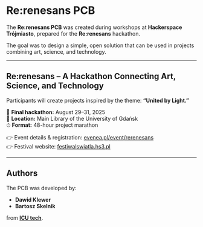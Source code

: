 # Re:renesans PCB  

The **Re:renesans PCB** was created during workshops at **Hackerspace Trójmiasto**, prepared for the **Re:renesans** hackathon.  

The goal was to design a simple, open solution that can be used in projects combining art, science, and technology.  

---

## Re:renesans – A Hackathon Connecting Art, Science, and Technology  

Participants will create projects inspired by the theme: **“United by Light.”**  

📅 **Final hackathon:** August 29–31, 2025  
📍 **Location:** Main Library of the University of Gdańsk  
⏱ **Format:** 48-hour project marathon  

👉 Event details & registration: [evenea.pl/event/rerenesans](https://evenea.pl/pl/wydarzenie/rerenesans)  
👉 Festival website: [festiwalswiatla.hs3.pl](https://festiwalswiatla.hs3.pl/)  

---

## Authors  

The PCB was developed by:  
- **Dawid Klewer**  
- **Bartosz Skelnik**  

from **[ICU tech](https://www.icutech.pl/)**.  

